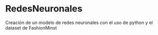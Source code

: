 # RedesNeuronales
Creación de un modelo de redes neuronales con el uso de python y el dataset de FashionMinst
